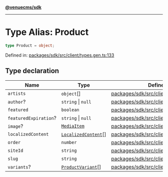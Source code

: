 [**@venuecms/sdk**](../Index.md)

***

# Type Alias: Product

```ts
type Product = object;
```

Defined in: [packages/sdk/src/client/types.gen.ts:133](https://github.com/venuecms/sdk/blob/9df621babf2d64de41bd45733e16986e94017e8a/packages/sdk/src/client/types.gen.ts#L133)

## Type declaration

| Name | Type | Defined in |
| ------ | ------ | ------ |
| <a id="artists"></a> `artists` | `object`[] | [packages/sdk/src/client/types.gen.ts:142](https://github.com/venuecms/sdk/blob/9df621babf2d64de41bd45733e16986e94017e8a/packages/sdk/src/client/types.gen.ts#L142) |
| <a id="author"></a> `author`? | `string` \| `null` | [packages/sdk/src/client/types.gen.ts:139](https://github.com/venuecms/sdk/blob/9df621babf2d64de41bd45733e16986e94017e8a/packages/sdk/src/client/types.gen.ts#L139) |
| <a id="featured"></a> `featured` | `boolean` | [packages/sdk/src/client/types.gen.ts:137](https://github.com/venuecms/sdk/blob/9df621babf2d64de41bd45733e16986e94017e8a/packages/sdk/src/client/types.gen.ts#L137) |
| <a id="featuredexpiration"></a> `featuredExpiration`? | `string` \| `null` | [packages/sdk/src/client/types.gen.ts:138](https://github.com/venuecms/sdk/blob/9df621babf2d64de41bd45733e16986e94017e8a/packages/sdk/src/client/types.gen.ts#L138) |
| <a id="image"></a> `image`? | [`MediaItem`](MediaItem.md) | [packages/sdk/src/client/types.gen.ts:140](https://github.com/venuecms/sdk/blob/9df621babf2d64de41bd45733e16986e94017e8a/packages/sdk/src/client/types.gen.ts#L140) |
| <a id="localizedcontent"></a> `localizedContent` | [`LocalizedContent`](LocalizedContent.md)[] | [packages/sdk/src/client/types.gen.ts:141](https://github.com/venuecms/sdk/blob/9df621babf2d64de41bd45733e16986e94017e8a/packages/sdk/src/client/types.gen.ts#L141) |
| <a id="order"></a> `order` | `number` | [packages/sdk/src/client/types.gen.ts:136](https://github.com/venuecms/sdk/blob/9df621babf2d64de41bd45733e16986e94017e8a/packages/sdk/src/client/types.gen.ts#L136) |
| <a id="siteid"></a> `siteId` | `string` | [packages/sdk/src/client/types.gen.ts:134](https://github.com/venuecms/sdk/blob/9df621babf2d64de41bd45733e16986e94017e8a/packages/sdk/src/client/types.gen.ts#L134) |
| <a id="slug"></a> `slug` | `string` | [packages/sdk/src/client/types.gen.ts:135](https://github.com/venuecms/sdk/blob/9df621babf2d64de41bd45733e16986e94017e8a/packages/sdk/src/client/types.gen.ts#L135) |
| <a id="variants"></a> `variants`? | [`ProductVariant`](ProductVariant.md)[] | [packages/sdk/src/client/types.gen.ts:145](https://github.com/venuecms/sdk/blob/9df621babf2d64de41bd45733e16986e94017e8a/packages/sdk/src/client/types.gen.ts#L145) |
